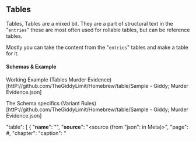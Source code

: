 ## Tables

Tables, Tables are a mixed bit. They are a part of structural text in the "`entries`" these are most often used for rollable tables, but can be reference tables.

Mostly you can take the content from the "`entries`" tables and make a table for it.


#### Schemas & Example

Working Example (Tables Murder Evidence)[httP://github.com/TheGiddyLimit/Homebrew/table/Sample - Giddy; Murder Evidence.json]

The Schema specifics (Variant Rules)[httP://github.com/TheGiddyLimit/Homebrew/table/Sample - Giddy; Murder Evidence.json]

"table": [
	{
		"**name**": "<name of the rule>",
		"**source**": "<source (from "json": in Meta)>",
		"page": #,
		"chapter": 
		"caption": "<title on the table page>",
		"style": "<string>"   ----???? Don't know what this is
		"colLabels": [
			"<label for each column (one per column)>"
		],
		"colStyles": [

ColumnStyle : 
 - col-xs-<#> <text-align-center/text-align-right>

Column style # values must equal no more than 12, but may have 1/2 factions.
ie. 
- col-xs-2  
- col-xs-3-5

Alignment Style (by default the columns are left justified)
 - text-align-left/text-align - Left Justify the Column's contents
 - text-align-center - Center Justify the Column's contents
 - text-align-right - Right Justify the Column's contents
 - text-align-full - Full Justify the Column's contents

		"rowLabels": [
			"<label for each column (one per row)>"
		],
		"rowStyles": [

RowStyle : 
 - row-xs-<#> <text-align-center/text-align-right>

Row style # values must equal no more than 12, but may have 1/2 factions.
ie. 
- row-xs-2  
- row-xs-3-5

Alignment Style (by default the Rows are left justified)
 - text-align-left/text-align - Left Justify the Row's contents
 - text-align-center - Center Justify the Row's contents
 - text-align-right - Right Justify the Row's contents
 - text-align-full - Full Justify the Row's contents

		],
		"**rows**": [
			[
				""
			],
			[
				<additional entries>
			]

		"footnotes": 
		]
	}
]